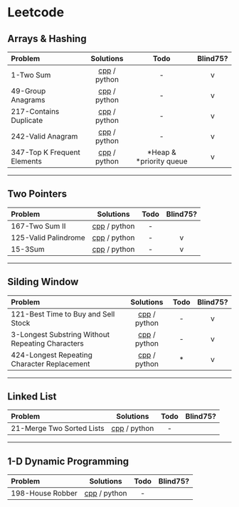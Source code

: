 # Leetcode

## Arrays & Hashing
|Problem|Solutions|Todo|Blind75?|
|:------|:-------:|:--:|:------:|
| 1-Two Sum | [cpp](Solutions/cpp/Array-and-Hashing/1-TwoSum.cpp) / python |  -  | v |
| 49-Group Anagrams | [cpp](Solutions/cpp/Array-and-Hashing/49-GroupAnagrams.cpp) / python | - | v |
| 217-Contains Duplicate | [cpp](Solutions/cpp/Array-and-Hashing/217-ContainsDuplicate.cpp) / python | - | v |
| 242-Valid Anagram | [cpp](Solutions/cpp/Array-and-Hashing/242-ValidAnagram.cpp) / python | - | v |
| 347-Top K Frequent Elements | [cpp](Solutions/cpp/Array-and-Hashing/347-Top-K-FrequentElements.cpp) / python | *Heap & *priority queue | v |

---

## Two Pointers
|Problem|Solutions|Todo|Blind75?|
|:------|:-------:|:--:|:------:|
| 167-Two Sum II | [cpp](Solutions/cpp/Two-pointers/167-TwoSumII.cpp) / python |  -  |
| 125-Valid Palindrome | [cpp](Solutions/cpp/Two-pointers/125-ValidPalindrome.cpp) / python |  -  | v |
| 15-3Sum | [cpp](Solutions/cpp/Two-pointers/15-3Sum.cpp) / python |  -  | v |

---

## Silding Window
|Problem|Solutions|Todo|Blind75?|
|:------|:-------:|:--:|:------:|
| 121-Best Time to Buy and Sell Stock | [cpp](Solutions/cpp/Sliding-Window/121-BestTimeToBuyAndSellStock.cpp) / python |  -  | v |
| 3-Longest Substring Without Repeating Characters | [cpp](Solutions/cpp/Sliding-Window/3-LongestSubstringWithoutRepeatingCharacters.cpp) / python |  -  | v |
| 424-Longest Repeating Character Replacement | [cpp](Solutions/cpp/Sliding-Window/424-LongestRepeatingCharacterReplacement.cpp) / python |  *  | v |

---

## Linked List
|Problem|Solutions|Todo|Blind75?|
|:------|:-------:|:--:|:------:|
| 21-Merge Two Sorted Lists | [cpp](Solutions/cpp/LinkedList/21-MergeTwoSortedLists.cpp) / python |  -  |
 
---

## 1-D Dynamic Programming
|Problem|Solutions|Todo|Blind75?|
|:------|:-------:|:--:|:------:|
| 198-House Robber | [cpp](Solutions/cpp/Dynamic-programming/198-HouseRobber.cpp) / python |  -  |



